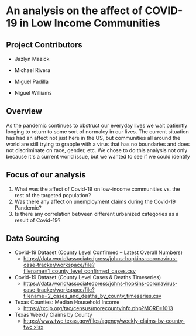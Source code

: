 # An analysis on the affect of COVID-19 in **Low Income Communities**

## Project Contributors

* Jazlyn Mazick

* Michael Rivera

* Miguel Padilla

* Niguel Williams

## Overview
As the pandemic continues to obstruct our everyday lives we wait patiently longing to return to some sort of normalcy in our lives. The current situation has had an affect not just here in the US, but communities all around the world are still trying to grapple with a virus that has no boundaries and does not discriminate on race, gender, etc. We chose to do this analysis not only because it's a current world issue, but we wanted to see if we could identify

## Focus of our analysis

1. What was the affect of Covid-19 on low-income communities vs. the rest of the targeted population?
2. Was there any affect on unemployment claims during the Covid-19 Pandemic? 
3. Is there any correlation between different urbanized categories as a result of Covid-19?

## Data Sourcing

* Covid-19 Dataset (County Level Confirmed – Latest Overall Numbers)
    * <https://data.world/associatedpress/johns-hopkins-coronavirus-case-tracker/workspace/file?filename=1_county_level_confirmed_cases.csv>
* Covid-19 Dataset (County Level Cases & Deaths Timeseries)
    * <https://data.world/associatedpress/johns-hopkins-coronavirus-case-tracker/workspace/file?filename=2_cases_and_deaths_by_county_timeseries.csv>
* Texas Counties: Median Household Income
    * <https://txcip.org/tac/census/morecountyinfo.php?MORE=1013>
* Texas Weekly Claims by County
    * <https://www.twc.texas.gov/files/agency/weekly-claims-by-county-twc.xlsx>
